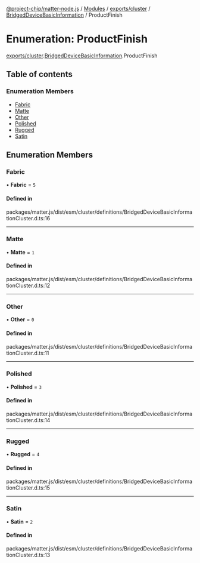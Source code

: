 [@project-chip/matter-node.js](../README.md) / [Modules](../modules.md) / [exports/cluster](../modules/exports_cluster.md) / [BridgedDeviceBasicInformation](../modules/exports_cluster.BridgedDeviceBasicInformation.md) / ProductFinish

# Enumeration: ProductFinish

[exports/cluster](../modules/exports_cluster.md).[BridgedDeviceBasicInformation](../modules/exports_cluster.BridgedDeviceBasicInformation.md).ProductFinish

## Table of contents

### Enumeration Members

- [Fabric](exports_cluster.BridgedDeviceBasicInformation.ProductFinish.md#fabric)
- [Matte](exports_cluster.BridgedDeviceBasicInformation.ProductFinish.md#matte)
- [Other](exports_cluster.BridgedDeviceBasicInformation.ProductFinish.md#other)
- [Polished](exports_cluster.BridgedDeviceBasicInformation.ProductFinish.md#polished)
- [Rugged](exports_cluster.BridgedDeviceBasicInformation.ProductFinish.md#rugged)
- [Satin](exports_cluster.BridgedDeviceBasicInformation.ProductFinish.md#satin)

## Enumeration Members

### Fabric

• **Fabric** = ``5``

#### Defined in

packages/matter.js/dist/esm/cluster/definitions/BridgedDeviceBasicInformationCluster.d.ts:16

___

### Matte

• **Matte** = ``1``

#### Defined in

packages/matter.js/dist/esm/cluster/definitions/BridgedDeviceBasicInformationCluster.d.ts:12

___

### Other

• **Other** = ``0``

#### Defined in

packages/matter.js/dist/esm/cluster/definitions/BridgedDeviceBasicInformationCluster.d.ts:11

___

### Polished

• **Polished** = ``3``

#### Defined in

packages/matter.js/dist/esm/cluster/definitions/BridgedDeviceBasicInformationCluster.d.ts:14

___

### Rugged

• **Rugged** = ``4``

#### Defined in

packages/matter.js/dist/esm/cluster/definitions/BridgedDeviceBasicInformationCluster.d.ts:15

___

### Satin

• **Satin** = ``2``

#### Defined in

packages/matter.js/dist/esm/cluster/definitions/BridgedDeviceBasicInformationCluster.d.ts:13

